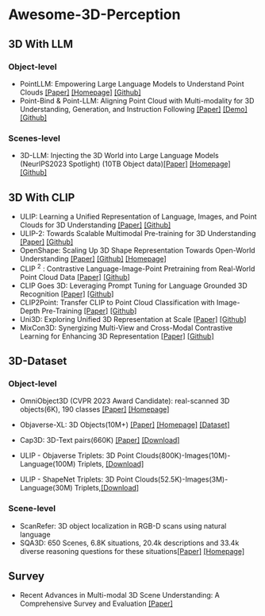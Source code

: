 # Awesome-3D-Perception

## 3D With LLM 

### Object-level
- PointLLM: Empowering Large Language Models to Understand Point Clouds [[Paper]](https://arxiv.org/abs/2308.16911) [[Homepage]](https://runsenxu.com/projects/PointLLM/) [[Github]](https://github.com/OpenRobotLab/PointLLM)
- Point-Bind & Point-LLM: Aligning Point Cloud with Multi-modality for 3D Understanding, Generation, and Instruction Following [[Paper]](https://arxiv.org/abs/2309.00615) [[Demo]](http://imagebind-llm.opengvlab.com/) [[Github]](https://github.com/ZiyuGuo99/Point-Bind_Point-LLM)

### Scenes-level
- 3D-LLM: Injecting the 3D World into Large Language Models (NeurIPS2023 Spotlight) (10TB Object data)[[Paper]](https://arxiv.org/pdf/2307.12981.pdf) [[Homepage]](https://vis-www.cs.umass.edu/3dllm/) [[Github]](https://github.com/UMass-Foundation-Model/3D-LLM)


## 3D With CLIP

- ULIP: Learning a Unified Representation of Language, Images, and Point Clouds for 3D Understanding [[Paper]](https://openaccess.thecvf.com/content/CVPR2023/html/Gao_ULIP_Learning_a_Unified_Representation_of_Language_Images_and_Point_CVPR_2023_paper.html) [[Github]](https://github.com/salesforce/ULIP)
- ULIP-2: Towards Scalable Multimodal Pre-training for 3D Understanding [[Paper]](https://arxiv.org/abs/2305.08275) [[Github]](https://github.com/salesforce/ULIP)
- OpenShape: Scaling Up 3D Shape Representation Towards Open-World Understanding [[Paper]](http://arxiv.org/abs/2305.10764) [[Github]](https://github.com/Colin97/OpenShape_code) [[Homepage]](https://colin97.github.io/OpenShape/)
- CLIP <sup>2</sup> : Contrastive Language-Image-Point Pretraining from Real-World Point Cloud Data [[Paper]](https://openaccess.thecvf.com/content/CVPR2023/html/Zeng_CLIP2_Contrastive_Language-Image-Point_Pretraining_From_Real-World_Point_Cloud_Data_CVPR_2023_paper.html) [[Github]]()
- CLIP Goes 3D: Leveraging Prompt Tuning for Language Grounded 3D Recognition [[Paper]](https://openaccess.thecvf.com/content/ICCV2023W/OpenSUN3D/html/Hegde_CLIP_Goes_3D_Leveraging_Prompt_Tuning_for_Language_Grounded_3D_ICCVW_2023_paper.html) [[Github]](https://github.com/deeptibhegde/CLIP-goes-3D)
- CLIP2Point: Transfer CLIP to Point Cloud Classification with Image-Depth Pre-Training [[Paper]](https://openaccess.thecvf.com/content/ICCV2023/html/Huang_CLIP2Point_Transfer_CLIP_to_Point_Cloud_Classification_with_Image-Depth_Pre-Training_ICCV_2023_paper.html) [[Github]](https://github.com/tyhuang0428/CLIP2Point)
- Uni3D: Exploring Unified 3D Representation at Scale [[Paper]](https://openaccess.thecvf.com/content/ICCV2023/html/Huang_CLIP2Point_Transfer_CLIP_to_Point_Cloud_Classification_with_Image-Depth_Pre-Training_ICCV_2023_paper.html) [[Github]](https://github.com/baaivision/Uni3D)
- MixCon3D: Synergizing Multi-View and Cross-Modal Contrastive Learning for Enhancing 3D Representation [[Paper]](http://arxiv.org/abs/2311.01734) [[Github]](https://github.com/baaivision/Uni3D)



## 3D-Dataset

### Object-level
- OmniObject3D (CVPR 2023 Award Candidate): real-scanned 3D objects(6K), 190 classes [[Paper]](https://openaccess.thecvf.com/content/CVPR2023/papers/Wu_OmniObject3D_Large-Vocabulary_3D_Object_Dataset_for_Realistic_Perception_Reconstruction_and_CVPR_2023_paper.pdf) [[Homepage]](https://omniobject3d.github.io/)

- Objaverse-XL: 3D Objects(10M+) [[Paper]](https://arxiv.org/abs/2307.05663) [[Homepage]](https://objaverse.allenai.org/) [[Dataset]](https://colab.research.google.com/drive/15XpZMjrHXuky0IgBbXcsUtb_0g-XWYmN?usp=sharing)

- Cap3D: 3D-Text pairs(660K) [[Paper]](https://arxiv.org/pdf/2306.07279.pdf) [[Download]](https://huggingface.co/datasets/tiange/Cap3D)

- ULIP - Objaverse Triplets: 3D Point Clouds(800K)-Images(10M)-Language(100M) Triplets, [[Download]](https://console.cloud.google.com/storage/browser/sfr-ulip-code-release-research;tab=objects?prefix=&forceOnObjectsSortingFiltering=false&pageState=(%22StorageObjectListTable%22:(%22f%22:%22%255B%255D%22)))

- ULIP - ShapeNet Triplets: 3D Point Clouds(52.5K)-Images(3M)-Language(30M) Triplets,[[Download]](https://console.cloud.google.com/storage/browser/sfr-ulip-code-release-research;tab=objects?prefix=&forceOnObjectsSortingFiltering=false&pageState=(%22StorageObjectListTable%22:(%22f%22:%22%255B%255D%22)))

### Scene-level
- ScanRefer: 3D object localization in RGB-D scans using natural language
- SQA3D: 650 Scenes, 6.8K situations,  20.4k descriptions and 33.4k diverse reasoning questions for these situations[[Paper]](https://arxiv.org/pdf/2210.07474.pdf) [[Homepage]](https://sqa3d.github.io/)


## Survey
- Recent Advances in Multi-modal 3D Scene Understanding: A Comprehensive Survey and Evaluation [[Paper]](http://arxiv.org/abs/2310.15676)
